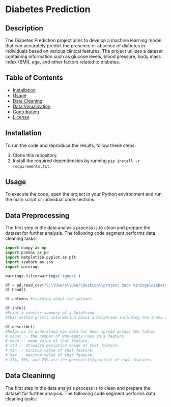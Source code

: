 # Diabetes Prediction

## Description
The Diabetes Prediction project aims to develop a machine learning model that can accurately predict the presence or absence of diabetes in individuals based on various clinical features. The project utilizes a dataset containing information such as glucose levels, blood pressure, body mass index (BMI), age, and other factors related to diabetes.

## Table of Contents
- [Installation](#installation)
- [Usage](#usage)
- [Data Cleaning](#data-cleaning)
- [Data Visualization](#data-visualization)
- [Contributing](#contributing)
- [License](#license)

## Installation
To run the code and reproduce the results, follow these steps:
1. Clone this repository.
2. Install the required dependencies by running `pip install -r requirements.txt`.

## Usage
To execute the code, open the project in your Python environment and run the main script or individual code sections.

## Data Preprocessing
The first step in the data analysis process is to clean and prepare the dataset for further analysis. The following code segment performs data cleaning tasks:

```python
import numpy as np
import pandas as pd
import matplotlib.pyplot as plt
import seaborn as sns
import warnings

warnings.filterwarnings('ignore')

df = pd.read_csv("C:\\Users\\User\Desktop\\project data mininge\diabetes.csv")
df.head()

df.columns #learning about the columns

df.info()
#Print a concise summary of a DataFrame.
#This method prints information about a DataFrame including the index dtype and columns, non-null values and memory usage.

df.describe()
#helps us to understand how data has been spread across the table.
# count :- the number of NoN-empty rows in a feature.
# mean :- mean value of that feature.
# std :- Standard Deviation Value of that feature.
# min :- minimum value of that feature.
# max :- maximum value of that feature.
# 25%, 50%, and 75% are the percentile/quartile of each features.
```

## Data Cleaninng
The first step in the data analysis process is to clean and prepare the dataset for further analysis. The following code segment performs data cleaning tasks:
